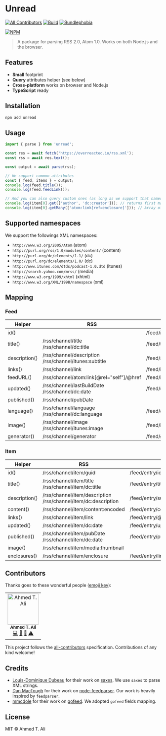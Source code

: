 # Unread

[![All Contributors](https://img.shields.io/badge/all_contributors-1-orange.svg?style=flat-square)](#contributors) [![Build](https://img.shields.io/travis/z0al/unread.svg)](https://travis-ci.org/z0al/unread) [![Bundlephobia](https://img.shields.io/bundlephobia/minzip/unread.svg)](https://bundlephobia.com/result?p=unread)

[![NPM](https://nodei.co/npm/unread.png?downloads=true&downloadRank=true&stars=true)](https://nodei.co/npm/unread/)

> A package for parsing RSS 2.0, Atom 1.0. Works on both Node.js and the browser.

## Features

- **Small** footprint
- **Query** attributes helper (see below)
- **Cross-platform** works on browser and Node.js
- **TypeScript** ready

## Installation

```sh
npm add unread
```

## Usage

```javascript
import { parse } from 'unread';

const res = await fetch('https://overreacted.io/rss.xml');
const rss = await res.text();

const output = await parse(rss);

// We support common attributes
const { feed, items } = output;
console.log(feed.title());
console.log(feed.feedLink());

// And you can also query custom ones (as long as we support that namespace)
console.log(item[0].get(['author', 'dc:creator'])); // returns first match or undefined
console.log(item[0].getMany(['atom:link[ref=enclosure]'])); // Array of nodes
```

## Supported namespaces

We support the followings XML namespaces:

- `http://www.w3.org/2005/Atom` (atom)
- `http://purl.org/rss/1.0/modules/content/` (content)
- `http://purl.org/dc/elements/1.1/` (dc)
- `http://purl.org/dc/elements/1.0/` (dc)
- `http://www.itunes.com/dtds/podcast-1.0.dtd` (itunes)
- `http://search.yahoo.com/mrss/` (media)
- `http://www.w3.org/1999/xhtml` (xhtml)
- `http://www.w3.org/XML/1998/namespace` (xml)

## Mapping

### Feed

| Helper        | RSS                                                      | Atom                          |
| ------------- | -------------------------------------------------------- | ----------------------------- |
| id()          |                                                          | /feed/id                      |
| title()       | /rss/channel/title<br>/rss/channel/dc:title              | /feed/title                   |
| description() | /rss/channel/description<br>/rss/channel/itunes:subtitle | /feed/subtitle                |
| links()       | /rss/channel/link                                        | /feed/link/@href              |
| feedURL()     | /rss/channel/atom:link[@rel="self"]/@href                | /feed/link[@rel="self"]/@href |
| updated()     | /rss/channel/lastBuildDate<br>/rss/channel/dc:date       | /feed/updated                 |
| published()   | /rss/channel/pubDate                                     |                               |
| language()    | /rss/channel/language<br>/rss/channel/dc:language        | /feed/@xml:lang               |
| image()       | /rss/channel/image<br>/rss/channel/itunes:image          | /feed/logo                    |
| generator()   | /rss/channel/generator                                   | /feed/generator               |

### Item

| Helper        | RSS                                                               | Atom                               |
| ------------- | ----------------------------------------------------------------- | ---------------------------------- |
| id()          | /rss/channel/item/guid                                            | /feed/entry/id                     |
| title()       | /rss/channel/item/title<br>/rss/channel/item/dc:title             | /feed/entry/title                  |
| description() | /rss/channel/item/description<br>/rss/channel/item/dc:description | /feed/entry/summary                |
| content()     | /rss/channel/item/content:encoded                                 | /feed/entry/content                |
| links()       | /rss/channel/item/link                                            | /feed/entry/@href                  |
| updated()     | /rss/channel/item/dc:date                                         | /feed/entry/updated                |
| published()   | /rss/channel/item/pubDate<br>/rss/channel/item/dc:date            | /feed/entry/published              |
| image()       | /rss/channel/item/media:thumbnail                                 |                                    |
| enclosures()  | /rss/channel/item/enclosure                                       | /feed/entry/link[@rel=”enclosure”] |

## Contributors

Thanks goes to these wonderful people ([emoji key](https://allcontributors.org/docs/en/emoji-key)):

<!-- ALL-CONTRIBUTORS-LIST:START - Do not remove or modify this section -->
<!-- prettier-ignore -->
<table><tr><td align="center"><a href="https://ahmed.sd"><img src="https://avatars1.githubusercontent.com/u/12673605?v=4" width="100px;" alt="Ahmed T. Ali"/><br /><sub><b>Ahmed T. Ali</b></sub></a><br /><a href="https://github.com/Ahmed T. Ali/unread/commits?author=z0al" title="Code">💻</a> <a href="https://github.com/Ahmed T. Ali/unread/commits?author=z0al" title="Documentation">📖</a> <a href="#maintenance-z0al" title="Maintenance">🚧</a> <a href="https://github.com/Ahmed T. Ali/unread/commits?author=z0al" title="Tests">⚠️</a></td></tr></table>

<!-- ALL-CONTRIBUTORS-LIST:END -->

This project follows the [all-contributors](https://github.com/all-contributors/all-contributors) specification. Contributions of any kind welcome!

## Credits

- [Louis-Dominique Dubeau](https://github.com/lddubeau) for their work on [saxes](https://github.com/lddubeau/saxes). We use `saxes` to parse XML strings.
- [Dan MacTough](https://github.com/danmactough) for their work on [node-feedparser](https://github.com/danmactough/node-feedparser). Our work is heavily inspired by `feedparser`.
- [mmcdole](https://github.com/mmcdole) for their work on [gofeed](https://github.com/mmcdole/gofeed). We adopted `gofeed` fields mapping.

## License

MIT © Ahmed T. Ali
